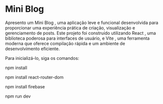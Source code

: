 # Mini Blog

Apresento um Mini Blog , uma aplicação leve e funcional desenvolvida para proporcionar uma experiência prática de criação, visualização e gerenciamento de posts. Este projeto foi construído utilizando React , uma biblioteca poderosa para interfaces de usuário, e Vite , uma ferramenta moderna que oferece compilação rápida e um ambiente de desenvolvimento eficiente.

Para inicializá-lo, siga os comandos:

npm install

npm install react-router-dom

npm install firebase

npm run dev

